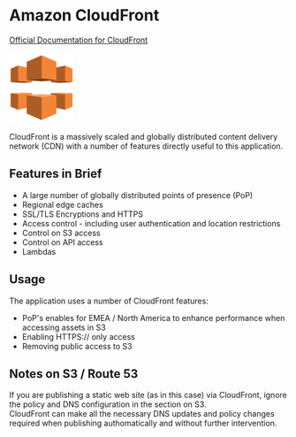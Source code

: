 # Amazon CloudFront

[Official Documentation for CloudFront](https://aws.amazon.com/cloudfront/)

<img src="../images/cloudfront.png">

CloudFront is a massively scaled and globally distributed content delivery network (CDN) with a number of features directly useful to this application.

## Features in Brief

* A large number of globally distributed points of presence (PoP)
* Regional edge caches
* SSL/TLS Encryptions and HTTPS
* Access control - including user authentication and location restrictions
* Control on S3 access 
* Control on API access
* Lambdas

## Usage

The application uses a number of CloudFront features:

* PoP's enables for EMEA / North America to enhance performance when accessing assets in S3
* Enabling HTTPS:// only access
* Removing public access to S3

## Notes on S3 / Route 53

If you are publishing a static web site (as in this case) via CloudFront, ignore the policy and DNS configuration in the section on S3.  
CloudFront can make all the necessary DNS updates and policy changes required when publishing authomatically and without further intervention.


